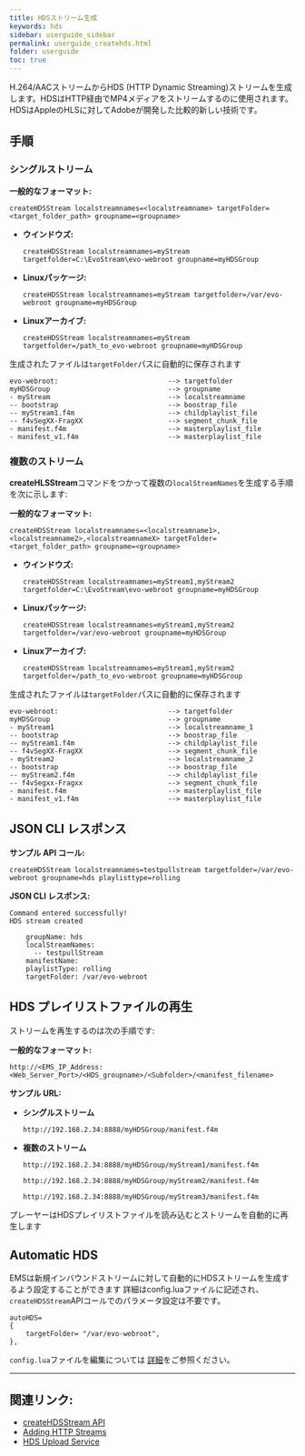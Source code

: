 ```yaml
---
title: HDSストリーム生成
keywords: hds
sidebar: userguide_sidebar
permalink: userguide_createhds.html
folder: userguide
toc: true
---
```



H.264/AACストリームからHDS (HTTP Dynamic Streaming)ストリームを生成します。HDSはHTTP経由でMP4メディアをストリームするのに使用されます。HDSはAppleのHLSに対してAdobeが開発した比較的新しい技術です。




## 手順

### シングルストリーム

**一般的なフォーマット:**

```
createHDSStream localstreamnames=<localstreamname> targetFolder=<target_folder_path> groupname=<groupname>
```

- **ウインドウズ:**

  ```
  createHDSStream localstreamnames=myStream targetfolder=C:\EvoStream\evo-webroot groupname=myHDSGroup
  ```


- **Linuxパッケージ:**

  ```
  createHDSStream localstreamnames=myStream targetfolder=/var/evo-webroot groupname=myHDSGroup
  ```

- **Linuxアーカイブ:**

  ```
  createHDSStream localstreamnames=myStream targetfolder=/path_to_evo-webroot groupname=myHDSGroup
  ```


生成されたファイルは`targetFolder`パスに自動的に保存されます


```
evo-webroot:                           --> targetfolder
myHDSGroup                             --> groupname
- myStream                             --> localstreamname
-- bootstrap                           --> boostrap_file
-- myStream1.f4m                       --> childplaylist_file
-- f4vSegXX-FragXX                     --> segment_chunk_file
- manifest.f4m                         --> masterplaylist_file
- manifest_v1.f4m                      --> masterplaylist_file
```



### 複数のストリーム

 **createHLSStream**コマンドをつかって複数の`localStreamNames`を生成する手順を次に示します:

**一般的なフォーマット:**

```
createHDSStream localstreamnames=<localstreamname1>,<localstreamname2>,<localstreamnameX> targetFolder=<target_folder_path> groupname=<groupname>
```

- **ウインドウズ:**

  ```
  createHDSStream localstreamnames=myStream1,myStream2  targetfolder=C:\EvoStream\evo-webroot groupname=myHDSGroup
  ```

- **Linuxパッケージ:**

  ```
  createHDSStream localstreamnames=myStream1,myStream2  targetfolder=/var/evo-webroot groupname=myHDSGroup
  ```

- **Linuxアーカイブ:**

  ```
  createHDSStream localstreamnames=myStream1,myStream2  targetfolder=/path_to_evo-webroot groupname=myHDSGroup
  ```


生成されたファイルは`targetFolder`パスに自動的に保存されます


```
evo-webroot:                           --> targetfolder
myHDSGroup                             --> groupname
- myStream1                            --> localstreamname_1
-- bootstrap                           --> boostrap_file
-- myStream1.f4m                       --> childplaylist_file
-- f4vSegXX-FragXX                     --> segment_chunk_file
- myStream2                            --> localstreamname_2
-- bootstrap                           --> boostrap_file
-- myStream2.f4m                       --> childplaylist_file
-- f4vSegxx-Fragxx                     --> segment_chunk_file
- manifest.f4m                         --> masterplaylist_file
- manifest_v1.f4m                      --> masterplaylist_file
```



## JSON CLI レスポンス

**サンプル API コール:**

```
createHDSStream localstreamnames=testpullstream targetfolder=/var/evo-webroot groupname=hds playlisttype=rolling
```

**JSON CLI レスポンス:**

```
Command entered successfully!
HDS stream created

    groupName: hds
    localStreamNames:
      -- testpullStream
    manifestName:
    playlistType: rolling
    targetFolder: /var/evo-webroot
```



## HDS プレイリストファイルの再生

ストリームを再生するのは次の手順です:

**一般的なフォーマット:**

```
http://<EMS_IP_Address:<Web_Server_Port>/<HDS_groupname>/<Subfolder>/<manifest_filename>
```

**サンプル URL:**

- **シングルストリーム**

  ```
  http://192.168.2.34:8888/myHDSGroup/manifest.f4m
  ```


- **複数のストリーム**

  ```
  http://192.168.2.34:8888/myHDSGroup/myStream1/manifest.f4m
  ```

  ```
  http://192.168.2.34:8888/myHDSGroup/myStream2/manifest.f4m
  ```

  ```
  http://192.168.2.34:8888/myHDSGroup/myStream3/manifest.f4m
  ```

プレーヤーはHDSプレイリストファイルを読み込むとストリームを自動的に再生します



## Automatic HDS

EMSは新規インバウンドストリームに対して自動的にHDSストリームを生成するよう設定することができます
詳細はconfig.luaファイルに記述され、`createHDSStream`APIコールでのパラメータ設定は不要です。


```
autoHDS=
{
    targetFolder= "/var/evo-webroot",
},
```

`config.lua`ファイルを編集については  [詳細](userguide_config.html#autoDASH/HLS/HDS/MSS)をご参照ください。

------

## 関連リンク:

- [createHDSStream API](api_createHDSStream.html)
- [Adding HTTP Streams](userguide_add.html#adding-http-streams)
- [HDS Upload Service](evowebservices_HDSupload.html)
